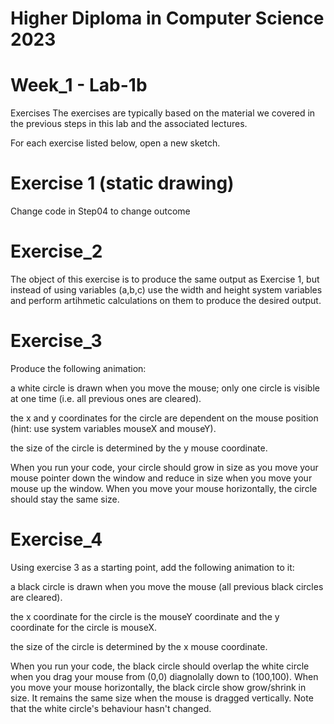 # Higher Diploma in Computer Science 2023
# Week_1 - Lab-1b

Exercises
The exercises are typically based on the material we covered in the previous steps in this lab and the associated lectures.

For each exercise listed below, open a new sketch.

# Exercise 1 (static drawing)
Change code in Step04 to change outcome

# Exercise_2
The object of this exercise is to produce the same output as Exercise 1, but instead of using variables (a,b,c) use the width and height system variables and perform artihmetic calculations on them to produce the desired output.

# Exercise_3
Produce the following animation:

a white circle is drawn when you move the mouse; only one circle is visible at one time (i.e. all previous ones are cleared).

the x and y coordinates for the circle are dependent on the mouse position (hint: use system variables mouseX and mouseY).

the size of the circle is determined by the y mouse coordinate.

When you run your code, your circle should grow in size as you move your mouse pointer down the window and reduce in size when you move your mouse up the window. When you move your mouse horizontally, the circle should stay the same size.

#  Exercise_4
Using exercise 3 as a starting point, add the following animation to it:

a black circle is drawn when you move the mouse (all previous black circles are cleared).

the x coordinate for the circle is the mouseY coordinate and the y coordinate for the circle is mouseX.

the size of the circle is determined by the x mouse coordinate.

When you run your code, the black circle should overlap the white circle when you drag your mouse from (0,0) diagnolally down to (100,100). When you move your mouse horizontally, the black circle show grow/shrink in size. It remains the same size when the mouse is dragged vertically. Note that the white circle's behaviour hasn't changed.


